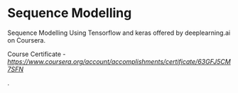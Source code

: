 # Sequence Modelling
Sequence Modelling Using Tensorflow and keras offered by deeplearning.ai on Coursera. 

Course Certificate - *https://www.coursera.org/account/accomplishments/certificate/63GFJ5CM7SFN*

.
